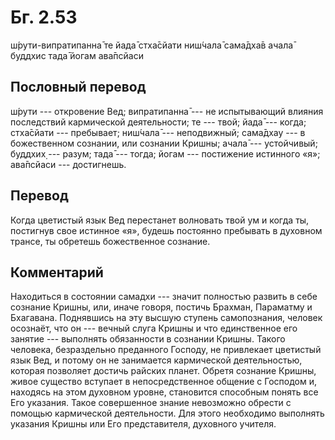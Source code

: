 # Бг. 2.53

ш́рути-випратипанна̄ те
йада̄ стха̄сйати ниш́чала̄
сама̄дха̄в ачала̄ буддхис
тада̄ йогам ава̄псйаси

## Пословный перевод

ш́рути --- откровение Вед; випратипанна̄ --- не испытывающий влияния
последствий кармической деятельности; те --- твой; йада̄ --- когда;
стха̄сйати --- пребывает; ниш́чала̄ --- неподвижный; сама̄дхау --- в
божественном сознании, или сознании Кришны; ачала̄ --- устойчивый;
буддхих̣ --- разум; тада̄ --- тогда; йогам --- постижение истинного «я»;
ава̄псйаси --- достигнешь.

## Перевод

Когда цветистый язык Вед перестанет волновать твой ум и когда ты,
постигнув свое истинное «я», будешь постоянно пребывать в духовном
трансе, ты обретешь божественное сознание.

## Комментарий

Находиться в состоянии самадхи --- значит полностью развить в себе
сознание Кришны, или, иначе говоря, постичь Брахман, Параматму и
Бхагавана. Поднявшись на эту высшую ступень самопознания, человек
осознаёт, что он --- вечный слуга Кришны и что единственное его занятие
--- выполнять обязанности в сознании Кришны. Такого человека,
безраздельно преданного Господу, не привлекает цветистый язык Вед, и
потому он не занимается кармической деятельностью, которая позволяет
достичь райских планет. Обретя сознание Кришны, живое существо вступает
в непосредственное общение с Господом и, находясь на этом духовном
уровне, становится способным понять все Его указания. Такое совершенное
знание невозможно обрести с помощью кармической деятельности. Для этого
необходимо выполнять указания Кришны или Его представителя, духовного
учителя.
